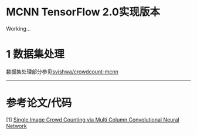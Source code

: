 # MCNN TensorFlow 2.0实现版本
Working...

# 1 数据集处理
数据集处理部分参见[svishwa/crowdcount-mcnn](https://github.com/svishwa/crowdcount-mcnn#data-setup)

-----------------------
# 参考论文/代码
[1] [Single Image Crowd Counting via Multi Column Convolutional Neural Network](https://www.cv-foundation.org/openaccess/content_cvpr_2016/papers/Zhang_Single-Image_Crowd_Counting_CVPR_2016_paper.pdf)
